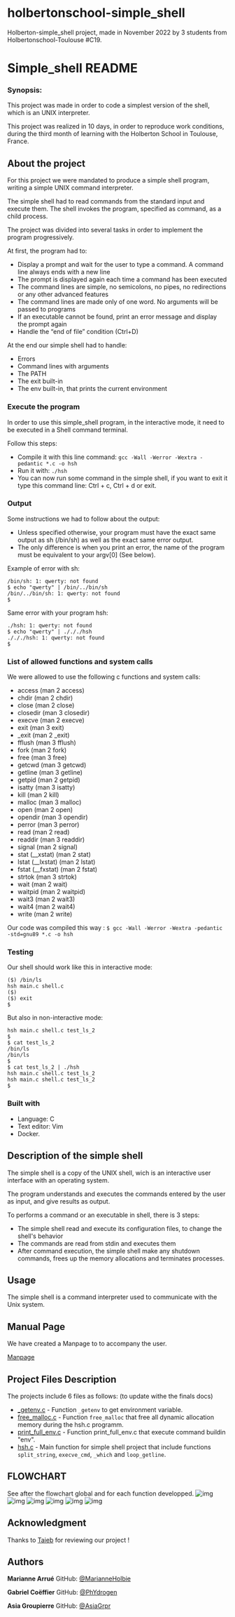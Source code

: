 # holbertonschool-simple_shell

Holberton-simple_shell project, made in November 2022 by 3 students from Holbertonschool-Toulouse #C19.

 # Simple_shell README
 
### Synopsis: 

This project was made in order to code a simplest version of the shell, which is an UNIX interpreter.

This project was realized in 10 days, in order to reproduce work conditions, during the third month of learning with the Holberton School in Toulouse, France.


## About the project

For this project we were mandated to produce a simple shell program, writing a simple UNIX command interpreter.

The simple shell had to read commands from the standard input and execute them.
The shell invokes the program, specified as command, as a child process.

The project was divided into several tasks in order to implement the program progressively.

At first, the program had to:
* Display a prompt and wait for the user to type a command. A command line always ends with a new line
* The prompt is displayed again each time a command has been executed
* The command lines are simple, no semicolons, no pipes, no redirections or any other advanced features
* The command lines are made only of one word. No arguments will be passed to programs
* If an executable cannot be found, print an error message and display the prompt again
* Handle the “end of file” condition (Ctrl+D)

At the end our simple shell had to handle:
* Errors
* Command lines with arguments
* The PATH
* The exit built-in
* The env built-in, that prints the current environment

### Execute the program

In order to use this simple_shell program, in the interactive mode, it need to be executed in a Shell command terminal.

Follow this steps:
* Compile it with this line command:
```gcc -Wall -Werror -Wextra -pedantic *.c -o hsh```
* Run it with:
```./hsh```
* You can now run some command in the simple shell, if you want to exit it type this command line: Ctrl + c, Ctrl + d or exit.

### Output

Some instructions we had to follow about the output:
* Unless specified otherwise, your program must have the exact same output as sh (/bin/sh) as well as the exact same error output.
* The only difference is when you print an error, the name of the program must be equivalent to your argv[0] (See below).

Example of error with sh:
```$ echo "qwerty" | /bin/sh
/bin/sh: 1: qwerty: not found
$ echo "qwerty" | /bin/../bin/sh
/bin/../bin/sh: 1: qwerty: not found
$
```
Same error with your program hsh:
```$ echo "qwerty" | ./hsh
./hsh: 1: qwerty: not found
$ echo "qwerty" | ./././hsh
./././hsh: 1: qwerty: not found
$
```
### List of allowed functions and system calls

We were allowed to use the following c functions and system calls:
* access (man 2 access)
* chdir (man 2 chdir)
* close (man 2 close)
* closedir (man 3 closedir)
* execve (man 2 execve)
* exit (man 3 exit)
* _exit (man 2 _exit)
* fflush (man 3 fflush)
* fork (man 2 fork)
* free (man 3 free)
* getcwd (man 3 getcwd)
* getline (man 3 getline)
* getpid (man 2 getpid)
* isatty (man 3 isatty)
* kill (man 2 kill)
* malloc (man 3 malloc)
* open (man 2 open)
* opendir (man 3 opendir)
* perror (man 3 perror)
* read (man 2 read)
* readdir (man 3 readdir)
* signal (man 2 signal)
* stat (__xstat) (man 2 stat)
* lstat (__lxstat) (man 2 lstat)
* fstat (__fxstat) (man 2 fstat)
* strtok (man 3 strtok)
* wait (man 2 wait)
* waitpid (man 2 waitpid)
* wait3 (man 2 wait3)
* wait4 (man 2 wait4)
* write (man 2 write)

Our code was compiled this way :
`$ gcc -Wall -Werror -Wextra -pedantic -std=gnu89 *.c -o hsh`

### Testing

Our shell should work like this in interactive mode:
```$ ./hsh
($) /bin/ls
hsh main.c shell.c
($)
($) exit
$
```
But also in non-interactive mode:
```$ echo "/bin/ls" | ./hsh
hsh main.c shell.c test_ls_2
$
$ cat test_ls_2
/bin/ls
/bin/ls
$
$ cat test_ls_2 | ./hsh
hsh main.c shell.c test_ls_2
hsh main.c shell.c test_ls_2
$
```

### Built with

* Language: C
* Text editor: Vim
* Docker.

## Description of the simple shell

The simple shell is a copy of the UNIX shell, wich is an interactive user interface with an operating system.

The program understands and executes the commands entered by the user as input, and give results as output.

To performs a command or an executable in shell, there is 3 steps:
* The simple shell read and execute its configuration files, to change the shell's behavior
* The commands are read from stdin and executes them
* After command execution, the simple shell make any shutdown commands, frees up the memory allocations and terminates processes.

## Usage

The simple shell is a command interpreter used to communicate with the Unix system.

## Manual Page

We have created a Manpage to to accompany the user.

[Manpage](https://github.com/MarianneHolbie/)


## Project Files Description

The projects include 6 files as follows: (to update withe the finals docs)

* [_getenv.c](https://github.com/MarianneHolbie/holbertonschool-simple_shell/blob/105322adea52258cd5352d093d5b85f3033df8b1/_getenv.c) - Function `_getenv` to get environment variable.
* [free_malloc.c](https://github.com/MarianneHolbie/holbertonschool-simple_shell/blob/105322adea52258cd5352d093d5b85f3033df8b1/free_malloc.c) - Function `free_malloc` that free all dynamic allocation memory during the hsh.c programm.
* [print_full_env.c](https://github.com/MarianneHolbie/holbertonschool-simple_shell/blob/105322adea52258cd5352d093d5b85f3033df8b1/print_full_env.c) - Function print_full_env.c that execute command buildin "env".
* [hsh.c](https://github.com/MarianneHolbie/holbertonschool-simple_shell/blob/105322adea52258cd5352d093d5b85f3033df8b1/hsh.c) - Main function for simple shell project that include functions ```split_string```, ```execve_cmd```, ```_which``` and ```loop_getline```.

## FLOWCHART
See after the flowchart global and for each function developped.
![img](https://github.com/MarianneHolbie/holbertonschool-simple_shell/blob/d37754b316951a7e8d41c7179d22454aa392a209/SimpleShell-Simple%20shell.jpg)
![img](https://github.com/MarianneHolbie/holbertonschool-simple_shell/blob/d37754b316951a7e8d41c7179d22454aa392a209/SimpleShell-split_string.jpg)
![img](https://github.com/MarianneHolbie/holbertonschool-simple_shell/blob/d37754b316951a7e8d41c7179d22454aa392a209/SimpleShell-_getenv.c.jpg)
![img](https://github.com/MarianneHolbie/holbertonschool-simple_shell/blob/d37754b316951a7e8d41c7179d22454aa392a209/SimpleShell-print_full_env.c.jpg)
![img](https://github.com/MarianneHolbie/holbertonschool-simple_shell/blob/d37754b316951a7e8d41c7179d22454aa392a209/SimpleShell-_which.jpg)
![img](https://github.com/MarianneHolbie/holbertonschool-simple_shell/blob/d37754b316951a7e8d41c7179d22454aa392a209/SimpleShell-execve_cmd.jpg)


## Acknowledgment

Thanks to [Taieb](https://github.com/taiebchaabini) for reviewing our project !

## Authors

**Marianne Arrué**
GitHub: [@MarianneHolbie](https://github.com/MarianneHolbie)

**Gabriel Coëffier**
GitHub: [@PhYdrogen](https://github.com/PhYdrogen/)

**Asia Groupierre**
GitHub: [@AsiaGrpr](https://github.com/AsiaGrpr)
